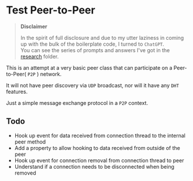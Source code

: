 # Test Peer-to-Peer

> **Disclaimer**
>
> In the spirit of full disclosure and due to my utter laziness in coming up with the bulk of the boilerplate code, I turned to `ChatGPT`.\
> You can see the series of prompts and answers I've got in the [research](research) folder.

This is an attempt at a very basic peer class that can participate on a Peer-to-Peer( `P2P` ) network.

It will not have peer discovery via `UDP` broadcast, nor will it have any `DHT` features.

Just a simple message exchange protocol in a `P2P` context.

## Todo

- Hook up event for data received from connection thread to the internal peer method
- Add a property to allow hooking to data received from outside of the peer
- Hook up event for connection removal from connection thread to peer
- Understand if a connection needs to be disconnected when being removed